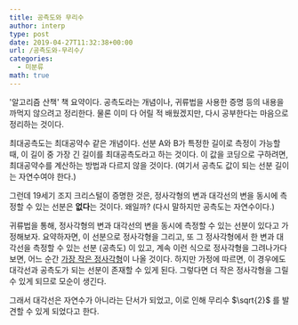 ```yaml
---
title: 공측도와 무리수
author: interp
type: post
date: 2019-04-27T11:32:38+00:00
url: /공측도와-무리수/
categories:
  - 미분류
math: true
---
```

'알고리즘 산책' 책 요약이다. 공측도라는 개념이나, 귀류법을 사용한 증명 등의 내용을 까먹지 않으려고 정리한다. 물론 이미 다 어릴 적 배웠겠지만, 다시 공부한다는 마음으로 정리하는 것이다.

최대공측도는 최대공약수 같은 개념이다. 선분 A와 B가 특정한 길이로 측정이 가능할 때, 이 길이 중 가장 긴 길이를 최대공측도라고 하는 것이다. 이 값을 코딩으로 구하려면, 최대공약수를 계산하는 방법과 다르지 않을 것이다. (여기서 공측도 값이 되는 선분 길이는 자연수여야 한다.)

그런데 19세기 조지 크리스털이 증명한 것은, 정사각형의 변과 대각선의 변을 동시에 측정할 수 있는 선분은 **없다**는 것이다. 왜일까? (다시 말하지만 공측도는 자연수이다.)

귀류법을 통해, 정사각형의 변과 대각선의 변을 동시에 측정할 수 있는 선분이 있다고 가정해보자. 요약하자면, 이 선분으로 정사각형을 그리고, 또 그 정사각형에서 한 변과 대각선을 측정할 수 있는 선분 (공측도) 이 있고, 계속 이런 식으로 정사각형을 그려나가다 보면, 어느 순간 <span style="text-decoration: underline;">가장 작은 정사각형</span>이 나올 것이다. 하지만 가정에 따르면, 이 경우에도 대각선과 공측도가 되는 선분이 존재할 수 있게 된다. 그렇다면 더 작은 정사각형을 그릴 수 있게 되므로 모순이 생긴다.

그래서 대각선은 자연수가 아니라는 단서가 되었고, 이로 인해 무리수 $\sqrt{2}$ 를 발견할 수 있게 되었다고 한다.